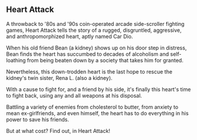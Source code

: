 ## Heart Attack

A throwback to '80s and '90s coin-operated arcade side-scroller fighting games, Heart Attack tells the story of a rugged, disgruntled, aggressive, and anthropomorphized heart, aptly named Car Dio.

When his old friend Bean (a kidney) shows up on his door step in distress, Bean finds the heart has succumbed to decades of alcoholism and self-loathing from being beaten down by a society that takes him for granted.

Nevertheless, this down-trodden heart is the last hope to rescue the kidney's twin sister, Rena L. (also a kidney).  

With a cause to fight for, and a friend by his side, it's finally this heart's time to fight back, using any and all weapons at his disposal.

Battling a variety of enemies from cholesterol to butter, from anxiety to mean ex-girlfriends, and even himself, the heart has to do everything in his power to save his friends.

But at what cost?  Find out, in Heart Attack!
